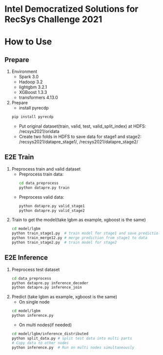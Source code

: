 # Intel Democratized Solutions for RecSys Challenge 2021 

# How to Use

## Prepare
1. Environment
    * Spark 3.0
    * Hadoop 3.2
    * lightgbm 3.2.1
    * XGBoost 1.3.3
    * transformers 4.13.0
2. Prepare 
    * install pyrecdp
    ```bash
    pip install pyrecdp
    ```
    * Put original dataset(train, valid, test, valid_split_index) at HDFS: /recsys2021/oridata
    * Create two folds in HDFS to save data for stage1 and stage2: /recsys2021/datapre_stage1/, /recsys2021/datapre_stage2/

## E2E Train
1. Preprocess train and valid dataset
    * Preprocess train data:
        ``` bash
        cd data_preprocess
        python datapre.py train
        ```
    * Preprocess valid data:
        ``` bash
        python datapre.py valid_stage1
        python datapre.py valid_stage2
        ```
2. Train to get the model(take lgbm as example, xgboost is the same)
    ```bash
    cd model/lgbm
    python train_stage1.py  # train model for stage1 and save prediction
    python train_merge12.py # merge prediction from stage1 to data
    python train_stage2.py  # train model for stage2
    ```

## E2E Inference
1. Preprocess test dataset
    ``` bash
    cd data_preprocess
    python datapre.py inference_decoder
    python datapre.py inference_join
    ```
2. Predict (take lgbm as example, xgboost is the same)
    * On single node
    ```bash
    cd model/lgbm
    python inference.py 
    ```
    * On multi nodes(if needed)
    ```bash
    cd model/lgbm/inference_distributed
    python split_data.py # split test data into multi parts
    # Copy data to other nodes 
    python inference.py  # Run on multi nodes simultaneously
    ```
